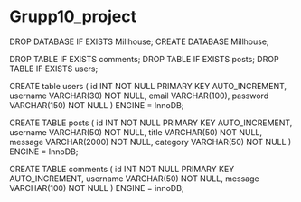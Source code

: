 # Grupp10_project
DROP DATABASE IF EXISTS Millhouse;
CREATE DATABASE Millhouse;

DROP TABLE IF EXISTS comments;
DROP TABLE IF EXISTS posts; 
DROP TABLE IF EXISTS users;

CREATE table users ( id INT NOT NULL PRIMARY KEY AUTO_INCREMENT, username VARCHAR(30) NOT NULL, email VARCHAR(100), password VARCHAR(150) NOT NULL ) ENGINE = InnoDB;

CREATE TABLE posts ( id INT NOT NULL PRIMARY KEY AUTO_INCREMENT, username VARCHAR(50) NOT NULL,
title VARCHAR(50) NOT NULL, message VARCHAR(2000) NOT NULL, category VARCHAR(50) NOT NULL ) ENGINE = InnoDB;

CREATE TABLE comments ( id INT NOT NULL PRIMARY KEY AUTO_INCREMENT, username VARCHAR(50) NOT NULL, message VARCHAR(100) NOT NULL ) ENGINE = innoDB;
    
    